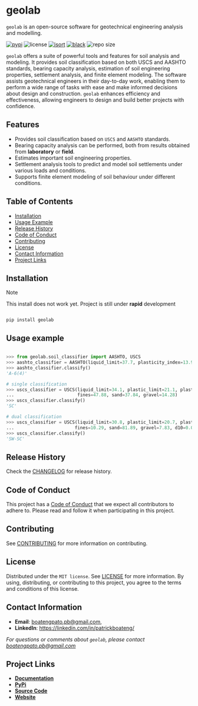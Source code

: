 # geolab

`geolab` is an open-source software for geotechnical engineering analysis and modelling.

[![pypi](https://img.shields.io/badge/PyPi-Pato546-blue?style=flat-square&logo=pypi&logoColor=white)](https://pypi.org/user/Pato546/)
![license](https://img.shields.io/pypi/l/geolab?style=flat-square)
[![isort](https://img.shields.io/badge/%20imports-isort-%231674b1?style=flat-square&labelColor=ef8336)](https://pycqa.github.io/isort/)
[![black](https://img.shields.io/badge/code%20style-black-000000.svg?style=flat-square)](https://github.com/psf/black)
![repo size](https://img.shields.io/github/repo-size/patrickboateng/geolab?style=flat-square&labelColor=ef8336)

`geolab` offers a suite of powerful tools and features for soil analysis and
modeling. It provides soil classification based on both USCS and AASHTO
standards, bearing capacity analysis, estimation of soil engineering properties,
settlement analysis, and finite element modeling. The software assists
geotechnical engineers in their day-to-day work, enabling them to perform a wide
range of tasks with ease and make informed decisions about design and
construction. `geolab` enhances efficiency and effectiveness, allowing engineers
to design and build better projects with confidence.

## Features

- Provides soil classification based on `USCS` and `AASHTO` standards.
- Bearing capacity analysis can be performed, both from results obtained from **laboratory** or **field**.
- Estimates important soil engineering properties.
- Settlement analysis tools to predict and model soil settlements under various loads and conditions.
- Supports finite element modeling of soil behaviour under different conditions.

## Table of Contents

- [Installation](#installation)
- [Usage Example](#usage-example)
- [Release History](#release-history)
- [Code of Conduct](#code-of-conduct)
- [Contributing](#contributing)
- [License](#license)
- [Contact Information](#contact-information)
- [Project Links](#project-links)

## Installation

> [!NOTE]
> This install does not work yet. Project is still under **rapid** development

```shell

pip install geolab

```

## Usage example

```python

>>> from geolab.soil_classifier import AASHTO, USCS
>>> aashto_classifier = AASHTO(liquid_limit=37.7, plasticity_index=13.9, fines=47.44)
>>> aashto_classifier.classify()
'A-6(4)'

# single classification
>>> uscs_classifier = USCS(liquid_limit=34.1, plastic_limit=21.1, plasticity_index=13,
...                        fines=47.88, sand=37.84, gravel=14.28)
>>> uscs_classifier.classify()
'SC'

# dual classification
>>> uscs_classifier = USCS(liquid_limit=30.8, plastic_limit=20.7, plasticity_index=10.1,
...                       fines=10.29, sand=81.89, gravel=7.83, d10=0.07, d30=0.3, d60=0.8)
>>> uscs_classifier.classify()
'SW-SC'

```

## Release History

Check the [CHANGELOG](./CHANGELOG.md) for release history.

## Code of Conduct

This project has a [Code of Conduct](./CODE_OF_CONDUCT.md) that we expect all contributors
to adhere to. Please read and follow it when participating in this project.

## Contributing

See [CONTRIBUTING](docs/CONTRIBUTING.md#how-to-contribute) for more information on contributing.

## License

Distributed under the `MIT license`. See [LICENSE](./LICENSE.txt) for more information. By using,
distributing, or contributing to this project, you agree to the terms and conditions of this
license.

## Contact Information

- **Email**: <boatengpato.pb@gmail.com>,
- **LinkedIn**: <https://linkedin.com/in/patrickboateng/>

_For questions or comments about `geolab`, please contact <boatengpato.pb@gmail.com>_

## Project Links

- [**Documentation**](https://)
- [**PyPi**](https://)
- [**Source Code**](https://github.com/patrickboateng/geolab/)
- [**Website**](https://)
